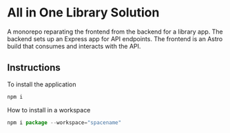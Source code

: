 # All in One Library Solution
A monorepo reparating the frontend from the backend for a library app. The backend sets up an Express app for API endpoints. The frontend is an Astro build that consumes and interacts with the API.

## Instructions
To install the application
```javascript
npm i
```

How to install in a workspace
```javascript
npm i package --workspace="spacename"
```